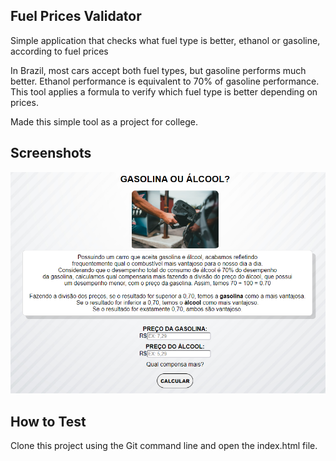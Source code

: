 ## Fuel Prices Validator

Simple application that checks what fuel type is better, ethanol or gasoline, according to fuel prices

In Brazil, most cars accept both fuel types, but gasoline performs much better. Ethanol performance is equivalent to 70% of gasoline performance. This tool applies a formula to verify which fuel type is better depending on prices.

Made this simple tool as a project for college.

## Screenshots

![Landing Page](screenshots.png)

## How to Test

Clone this project using the Git command line and open the index.html file.
